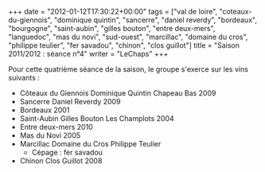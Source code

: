 +++
date = "2012-01-12T17:30:22+00:00"
tags = ["val de loire", "coteaux-du-giennois", "dominique quintin", "sancerre", "daniel reverdy", "bordeaux", "bourgogne", "saint-aubin", "gilles bouton", "entre deux-mers", "languedoc", "mas du novi", "sud-ouest", "marcillac", "domaine du cros", "philippe teulier", "fer savadou", "chinon", "clos guillot"]
title = "Saison 2011/2012 : séance n°4"
writer = "LeChaps"
+++

Pour cette quatrième séance de la saison, le groupe s'exerce sur les vins suivants :

* Côteaux du Giennois Dominique Quintin Chapeau Bas 2009
* Sancerre Daniel Reverdy 2009
* Bordeaux 2001
* Saint-Aubin Gilles Bouton Les Champlots 2004
* Entre deux-mers 2010
* Mas du Novi 2005 <i class="fa fa-plus-circle"></i>
* Marcillac Domaine du Cros Philippe Teulier
  * Cépage : fer savadou
* Chinon Clos Guillot 2008